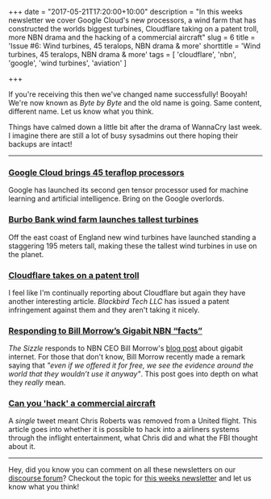 +++
date = "2017-05-21T17:20:00+10:00"
description = "In this weeks newsletter we cover Google Cloud's new processors, a wind farm that has constructed the worlds biggest turbines, Cloudflare taking on a patent troll, more NBN drama and the hacking of a commercial aircraft"
slug = 6
title = 'Issue #6: Wind turbines, 45 teralops,  NBN drama & more'
shorttitle = 'Wind turbines, 45 teralops,  NBN drama & more'
tags = [
  'cloudflare',
  'nbn',
  'google',
  'wind turbines',
  'aviation'
]

+++

If you're receiving this then we've changed name successfully! Booyah! We're now known as *Byte by Byte* and the old name is going. Same content, different name. Let us know what you think.

Things have calmed down a little bit after the drama of WannaCry last week. I imagine there are still a lot of busy sysadmins out there hoping their backups are intact!

---

### [Google Cloud brings 45 teraflop processors](https://arstechnica.com/information-technology/2017/05/google-brings-45-teraflops-tensor-flow-processors-to-its-compute-cloud/)  
Google has launched its second gen tensor processor used for machine learning and artificial intelligence. Bring on the Google overlords.

### [Burbo Bank wind farm launches tallest turbines](https://www.technologyreview.com/s/607908/the-worlds-largest-wind-turbines-have-started-generating-power-in-england/)  
Off the east coast of England new wind turbines have launched standing a  staggering 195 meters tall, making these the tallest wind turbines in use on the planet.

### [Cloudflare takes on a patent troll](https://blog.cloudflare.com/standing-up-to-a-dangerous-new-breed-of-patent-troll/)  
I feel like I'm continually reporting about Cloudflare but again they have another interesting article. *Blackbird Tech LLC* has issued a patent infringement against them and they aren't taking it nicely.

### [Responding to Bill Morrow’s Gigabit NBN “facts”](https://thesizzle.com.au/blog/2017217a-retort-to-bill-morrows-gigabit-nbn-facts/)  
_The Sizzle_ responds to NBN CEO Bill Morrow's [blog post](http://www.nbnco.com.au/blog/the-nbn-project/gigabit-broadband-the-facts.html) about gigabit internet. For those that don't know, Bill Morrow recently made a remark saying that _"even if we offered it for free, we see the evidence around the world that they wouldn’t use it anyway"_. This post goes into depth on what they _really_ mean.

### [Can you 'hack' a commercial aircraft](https://www.wired.com/2015/05/possible-passengers-hack-commercial-aircraft/)  
A *single* tweet meant Chris Roberts was removed from a United flight. This article goes into whether it is possible to hack into a airliners systems through the inflight entertainment, what Chris did and what the FBI thought about it.

---

Hey, did you know you can comment on all these newsletters on our [discourse forum](https://meta.jloh.co/c/byte/)? Checkout the topic for [this weeks newsletter](https://meta.jloh.co/t/'') and let us know what you think!

